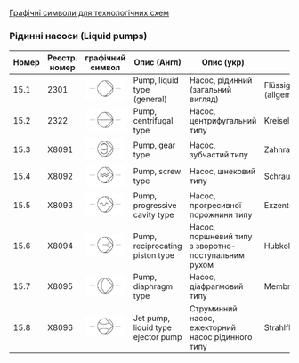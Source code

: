 [Графічні символи для технологічних схем](symbols.md)

### Рідинні насоси (Liquid pumps)

| Номер | Реєстр. номер | графічний символ                                             | Опис (Англ)                        | Опис (укр)                                          | Опис (Нім)                    |
| ----- | ------------- | ------------------------------------------------------------ | ---------------------------------- | --------------------------------------------------- | ----------------------------- |
| 15.1  | 2301          | ![Flüssigkeitspumpe (allgemein)](media/Pump_liquid_type_(general).png) | Pump, liquid type (general)        | Насос, рідинний (загальний вигляд)                  | Flüssigkeitspumpe (allgemein) |
| 15.2  | 2322          | ![Kreiselpumpe](media/Pump_centrifugal_type.png)             | Pump, centrifugal type             | Насос, центрифугальний типу                         | Kreiselpumpe                  |
| 15.3  | X8091         | ![Zahnradpumpe](media/Pump_gear_type.png)                    | Pump, gear type                    | Насос, зубчастий типу                               | Zahnradpumpe                  |
| 15.4  | X8092         | ![Schraubenspindelpumpe](media/Pump_screw_type.png)          | Pump, screw type                   | Насос, шнековий типу                                | Schraubenspindelpumpe         |
| 15.5  | X8093         | ![Exzenterschneckenpumpe](media/Pump_progressive_cavity_type.png) | Pump, progressive cavity type      | Насос, прогресивної порожнини типу                  | Exzenterschneckenpumpe        |
| 15.6  | X8094         | ![Hubkolbenpumpe](media/Pump_reciprocating_piston_type.png)  | Pump, reciprocating piston type    | Насос, поршневий типу з зворотно-поступальним рухом | Hubkolbenpumpe                |
| 15.7  | X8095         | ![Membranpumpe](media/Pump_diaphragm_type.png)               | Pump, diaphragm type               | Насос, діафрагмовий типу                            | Membranpumpe                  |
| 15.8  | X8096         | ![Strahlflüssigkeitspumpe](media/Jet_pump_liquid_type_ejector_pump.png) | Jet pump, liquid type ejector pump | Струминний насос, ежекторний насос рідинного типу   | Strahlflüssigkeitspumpe       |